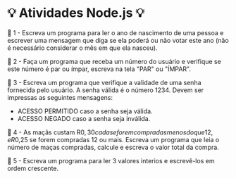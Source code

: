 # :bulb: Atividades Node.js :bulb:

:pushpin: 1 - Escreva um programa para ler o ano de nascimento de uma pessoa e escrever uma mensagem que diga se ela poderá ou não votar este
ano (não é necessário considerar o mês em que ela nasceu).


:pushpin: 2 - Faça um programa que receba um número do usuário e verifique se este número é par ou ímpar, escreva na tela "PAR" ou "ÍMPAR".


:pushpin: 3 - Escreva um programa que verifique a validade de uma senha fornecida pelo usuário.
A senha válida é o número 1234.
  Devem ser impressas as seguintes mensagens:
- ACESSO PERMITIDO caso a senha seja válida.
- ACESSO NEGADO caso a senha seja inválida.

:pushpin: 4 - As maçãs custam R$0,30 cada se forem compradas menos do que 12, e R$0,25 se forem compradas 12 ou mais. Escreva um programa que leia o número de maças compradas, calcule e escreva o valor total da compra.

:pushpin: 5 - Escreva um programa para ler 3 valores interios e escrevê-los em ordem crescente.  
